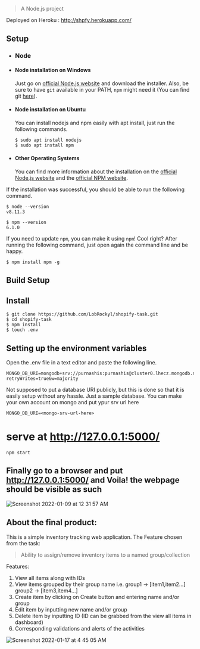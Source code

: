 > A Node.js project

Deployed on Heroku : http://shpfy.herokuapp.com/

## Setup

- ### Node
- #### Node installation on Windows

  Just go on [official Node.js website](https://nodejs.org/) and download the installer.
  Also, be sure to have `git` available in your PATH, `npm` might need it (You can find git [here](https://git-scm.com/)).

- #### Node installation on Ubuntu

  You can install nodejs and npm easily with apt install, just run the following commands.

      $ sudo apt install nodejs
      $ sudo apt install npm

- #### Other Operating Systems
  You can find more information about the installation on the [official Node.js website](https://nodejs.org/) and the [official NPM website](https://npmjs.org/).

If the installation was successful, you should be able to run the following command.

    $ node --version
    v8.11.3

    $ npm --version
    6.1.0

If you need to update `npm`, you can make it using `npm`! Cool right? After running the following command, just open again the command line and be happy.

    $ npm install npm -g

## Build Setup

## Install

    $ git clone https://github.com/LobRockyl/shopify-task.git
    $ cd shopify-task
    $ npm install
    $ touch .env

## Setting up the environment variables

Open the .env file in a text editor and paste the following line.

```
MONGO_DB_URI=mongodb+srv://purnashis:purnashis@cluster0.lhecz.mongodb.net/shopify?retryWrites=true&w=majority
```

Not supposed to put a database URI publicly, but this is done so that it is easily setup without any hassle. Just a sample database. You can make your own account on mongo and put ypur srv url here

```
MONGO_DB_URI=<mongo-srv-url-here>
```

# serve at http://127.0.0.1:5000/

```
npm start
```

## Finally go to a browser and put http://127.0.0.1:5000/ and Voila! the webpage should be visible as such

![Screenshot 2022-01-09 at 12 31 57 AM](https://user-images.githubusercontent.com/45710269/148656580-c189768a-c127-4f35-a30b-9c802e6415c5.png)

## About the final product:

This is a simple inventory tracking web application. 
The Feature chosen from the task:
>Ability to assign/remove inventory items to a named group/collection

Features:
1. View all items along with IDs
2. View items grouped by their group name i.e. group1 -> [item1,item2...] group2 -> [item3,item4...]
3. Create item by clicking on Create button and entering name and/or group
4. Edit item by inputting new name and/or group
5. Delete item by inputting ID (ID can be grabbed from the view all items in dashboard)
6. Corresponding validations and alerts of the activities

![Screenshot 2022-01-17 at 4 45 05 AM](https://user-images.githubusercontent.com/45710269/149682099-928adaea-a47d-46ed-82df-577486c58cb8.png)



